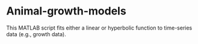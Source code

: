 # Animal-growth-models
This MATLAB script fits either a linear or hyperbolic function to time-series data (e.g., growth data). 
